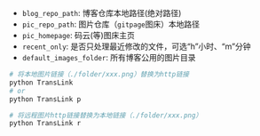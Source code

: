 - `blog_repo_path`: 博客仓库本地路径(绝对路径)
- `pic_repo_path`: 图片仓库（`gitpage`图床）本地路径
- `pic_homepage`: 码云(等)图床主页
- `recent_only`: 是否只处理最近修改的文件，可选“h”小时、“m”分钟
- `default_images_folder`: 所有博客公用的图片目录

```bash
# 将本地图片链接（./folder/xxx.png）替换为http链接
python TransLink
# or
python TransLink p

# 将远程图片http链接替换为本地链接（./folder/xxx.png）
python TransLink r
```